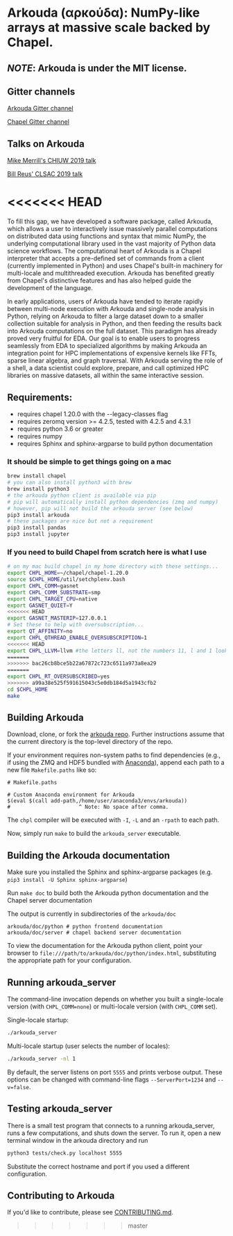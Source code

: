 # Arkouda (αρκούδα): NumPy-like arrays at massive scale backed by Chapel.
## _NOTE_: Arkouda is under the MIT license.

## Gitter channels
[Arkouda Gitter channel](https://gitter.im/ArkoudaProject/community)

[Chapel Gitter channel](https://gitter.im/chapel-lang/chapel)

## Talks on Arkouda
[Mike Merrill's CHIUW 2019 talk](https://chapel-lang.org/CHIUW/2019/Merrill.pdf)

[Bill Reus' CLSAC 2019 talk](http://www.clsac.org/uploads/5/0/6/3/50633811/2019-reus-arkuda.pdf)


<<<<<<< HEAD
=======
To fill this gap, we have
developed a software package, called Arkouda, which allows a user to
interactively issue massively parallel computations on distributed
data using functions and syntax that mimic NumPy, the underlying
computational library used in the vast majority of Python data science
workflows. The computational heart of Arkouda is a Chapel interpreter
that
accepts a pre-defined set of commands from a client (currently
implemented in Python) and
uses Chapel's built-in machinery for multi-locale and multithreaded
execution. Arkouda has benefited greatly from Chapel's distinctive
features and has also helped guide the development of the language.

In early applications, users of Arkouda have tended to iterate rapidly
between multi-node execution with Arkouda and single-node analysis in
Python, relying on Arkouda to filter a large dataset down to a smaller
collection suitable for analysis in Python, and then feeding the results
back into Arkouda computations on the full dataset. This paradigm has
already proved very fruitful for EDA. Our goal is to enable users to
progress seamlessly from EDA to specialized algorithms by making Arkouda
an integration point for HPC implementations of expensive kernels like
FFTs, sparse linear algebra, and graph traversal. With Arkouda serving
the role of a shell, a data scientist could explore, prepare, and call
optimized HPC libraries on massive datasets, all within the same
interactive session.

## Requirements:
 * requires chapel 1.20.0 with the --legacy-classes flag
 * requires zeromq version >= 4.2.5, tested with 4.2.5 and 4.3.1
 * requires python 3.6 or greater
 * requires numpy
 * requires Sphinx and sphinx-argparse to build python documentation
 
### It should be simple to get things going on a mac
```bash
brew install chapel
# you can also install python3 with brew
brew install python3
# the arkouda python client is available via pip
# pip will automatically install python dependencies (zmq and numpy)
# however, pip will not build the arkouda server (see below)
pip3 install arkouda
# these packages are nice but not a requirement
pip3 install pandas
pip3 install jupyter
```

### If you need to build Chapel from scratch here is what I use
```bash
# on my mac build chapel in my home directory with these settings...
export CHPL_HOME=~/chapel/chapel-1.20.0
source $CHPL_HOME/util/setchplenv.bash
export CHPL_COMM=gasnet
export CHPL_COMM_SUBSTRATE=smp
export CHPL_TARGET_CPU=native
export GASNET_QUIET=Y
<<<<<<< HEAD
export GASNET_MASTERIP=127.0.0.1
# Set these to help with oversubscription...
export QT_AFFINITY=no
export CHPL_QTHREAD_ENABLE_OVERSUBSCRIPTION=1
<<<<<<< HEAD
export CHPL_LLVM=llvm #the letters ll, not the numbers 11, l and 1 look similar in GitHub README.md
=======
>>>>>>> bac26cb8bce5b22a67872c723c6511a973a8ea29
=======
export CHPL_RT_OVERSUBSCRIBED=yes
>>>>>>> a99a38e525f591615043c5e0db184d5a1943cfb2
cd $CHPL_HOME
make
```

## Building Arkouda

Download, clone, or fork the [arkouda repo](https://github.com/mhmerrill/arkouda). Further instructions assume that the current directory is the top-level directory of the repo.

If your environment requires non-system paths to find dependencies (e.g.,
if using the ZMQ and HDF5 bundled with [Anaconda]), append each path to a new file `Makefile.paths` like so:

```make
# Makefile.paths

# Custom Anaconda environment for Arkouda
$(eval $(call add-path,/home/user/anaconda3/envs/arkouda))
#                      ^ Note: No space after comma.
```

The `chpl` compiler will be executed with `-I`, `-L` and an `-rpath` to each
path.

Now, simply run `make` to build the `arkouda_server` executable.

[Anaconda]: https://www.anaconda.com/distribution/

## Building the Arkouda documentation
Make sure you installed the Sphinx and sphinx-argparse packages (e.g. `pip3 install -U Sphinx sphinx-argparse`)

Run `make doc` to build both the Arkouda python documentation and the Chapel server documentation

The output is currently in subdirectories of the `arkouda/doc`
```
arkouda/doc/python # python frontend documentation
arkouda/doc/server # chapel backend server documentation 
```

To view the documentation for the Arkouda python client, point your browser to `file:///path/to/arkouda/doc/python/index.html`, substituting the appropriate path for your configuration.

## Running arkouda_server

The command-line invocation depends on whether you built a single-locale version (with `CHPL_COMM=none`) or multi-locale version (with `CHPL_COMM` set).

Single-locale startup:

```bash
./arkouda_server
```

Multi-locale startup (user selects the number of locales):

```bash
./arkouda_server -nl 1
```

By default, the server listens on port `5555` and prints verbose output. These options can be changed with command-line flags `--ServerPort=1234` and `--v=false`.

## Testing arkouda_server

There is a small test program that connects to a running arkouda_server, runs a few computations, and shuts down the server. To run it, open a new terminal window in the arkouda directory and run

```bash
python3 tests/check.py localhost 5555
```

Substitute the correct hostname and port if you used a different configuration.

## Contributing to Arkouda

If you'd like to contribute, please see [CONTRIBUTING.md](CONTRIBUTING.md).
>>>>>>> master
